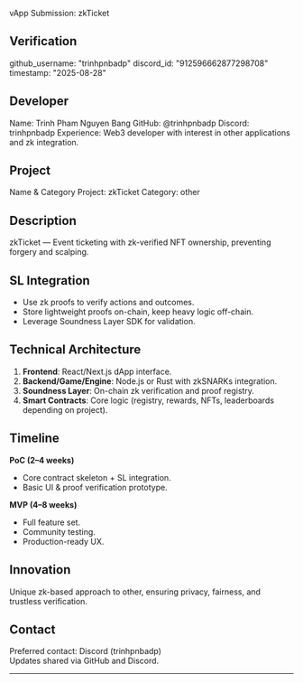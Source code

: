 vApp Submission: zkTicket

## Verification
github_username: "trinhpnbadp"
discord_id: "912596662877298708"
timestamp: "2025-08-28"

## Developer
Name: Trinh Pham Nguyen Bang
GitHub: @trinhpnbadp
Discord: trinhpnbadp
Experience: Web3 developer with interest in other applications and zk integration.

## Project
Name & Category
Project: zkTicket
Category: other

## Description
zkTicket — Event ticketing with zk-verified NFT ownership, preventing forgery and scalping.

## SL Integration
- Use zk proofs to verify actions and outcomes.  
- Store lightweight proofs on-chain, keep heavy logic off-chain.  
- Leverage Soundness Layer SDK for validation.  

## Technical Architecture
1. **Frontend**: React/Next.js dApp interface.  
2. **Backend/Game/Engine**: Node.js or Rust with zkSNARKs integration.  
3. **Soundness Layer**: On-chain zk verification and proof registry.  
4. **Smart Contracts**: Core logic (registry, rewards, NFTs, leaderboards depending on project).  

## Timeline
**PoC (2–4 weeks)**  
- Core contract skeleton + SL integration.  
- Basic UI & proof verification prototype.  

**MVP (4–8 weeks)**  
- Full feature set.  
- Community testing.  
- Production-ready UX.  

## Innovation
Unique zk-based approach to other, ensuring privacy, fairness, and trustless verification.  

## Contact
Preferred contact: Discord (trinhpnbadp)  
Updates shared via GitHub and Discord.

---
